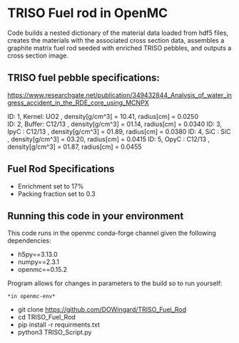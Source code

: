 # TRISO Fuel rod in OpenMC

Code builds a nested dictionary of the material data loaded from hdf5 files, creates the materials with the associated cross section data, assembles a graphite matrix fuel rod seeded with enriched TRISO pebbles, and outputs a cross section image.  

## TRISO fuel pebble specifications:

https://www.researchgate.net/publication/349432844_Analysis_of_water_ingress_accident_in_the_RDE_core_using_MCNPX

ID: 1, Kernel: UO2      , density[g/cm^3] = 10.41, radius[cm] = 0.0250   
ID: 2, Buffer: C12/13   , density[g/cm^3] = 01.14, radius[cm] = 0.0340
ID: 3, IpyC  : C12/13   , density[g/cm^3] = 01.89, radius[cm] = 0.0380
ID: 4, SiC   : SiC      , density[g/cm^3] = 03.20, radius[cm] = 0.0415
ID: 5, OpyC  : C12/13   , density[g/cm^3] = 01.87, radius[cm] = 0.0455




## Fuel Rod Specifications 
* Enrichment set to 17%
* Packing fraction set to 0.3 


## Running this code in your environment
This code runs in the openmc conda-forge channel given the following dependencies:

* h5py==3.13.0
* numpy==2.3.1
* openmc==0.15.2

Program allows for changes in parameters to the build so to run yourself:


    *in openmc-env*

* git clone https://github.com/DOWingard/TRISO_Fuel_Rod
* cd TRISO_Fuel_Rod
* pip install -r requirments.txt
* python3 TRISO_Script.py